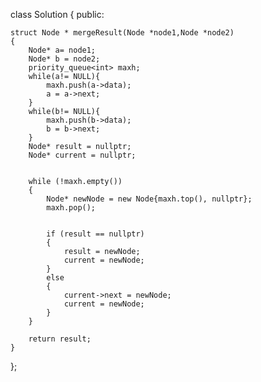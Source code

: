 class Solution
{
    public:
    
    struct Node * mergeResult(Node *node1,Node *node2)
    {
        Node* a= node1;
        Node* b = node2;
        priority_queue<int> maxh;
        while(a!= NULL){
            maxh.push(a->data);
            a = a->next;
        }
        while(b!= NULL){
            maxh.push(b->data);
            b = b->next;
        }
        Node* result = nullptr; 
        Node* current = nullptr;

       
        while (!maxh.empty())
        {
            Node* newNode = new Node{maxh.top(), nullptr}; 
            maxh.pop();

            
            if (result == nullptr)
            {
                result = newNode;
                current = newNode;
            }
            else
            {
                current->next = newNode;
                current = newNode;
            }
        }

        return result;
    }
};
